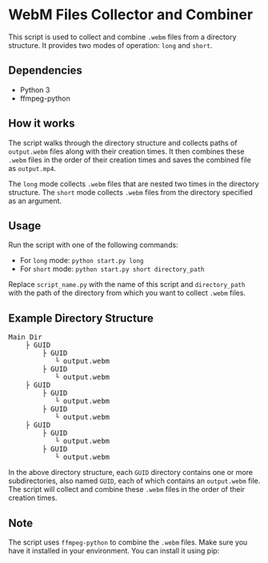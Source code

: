 # WebM Files Collector and Combiner

This script is used to collect and combine `.webm` files from a directory structure. It provides two modes of operation: `long` and `short`.

## Dependencies

- Python 3
- ffmpeg-python

## How it works

The script walks through the directory structure and collects paths of `output.webm` files along with their creation times. It then combines these `.webm` files in the order of their creation times and saves the combined file as `output.mp4`.

The `long` mode collects `.webm` files that are nested two times in the directory structure. The `short` mode collects `.webm` files from the directory specified as an argument.

## Usage

Run the script with one of the following commands:

- For `long` mode: `python start.py long`
- For `short` mode: `python start.py short directory_path`

Replace `script_name.py` with the name of this script and `directory_path` with the path of the directory from which you want to collect `.webm` files.

## Example Directory Structure
<pre>
Main Dir
    ├ GUID
        ├ GUID
           └ output.webm
        ├ GUID
           └ output.webm
    ├ GUID
        ├ GUID
           └ output.webm
        ├ GUID
           └ output.webm
    ├ GUID
        ├ GUID
           └ output.webm
        ├ GUID
           └ output.webm
</pre>


In the above directory structure, each `GUID` directory contains one or more subdirectories, also named `GUID`, each of which contains an `output.webm` file. The script will collect and combine these `.webm` files in the order of their creation times.

## Note

The script uses `ffmpeg-python` to combine the `.webm` files. Make sure you have it installed in your environment. You can install it using pip:
